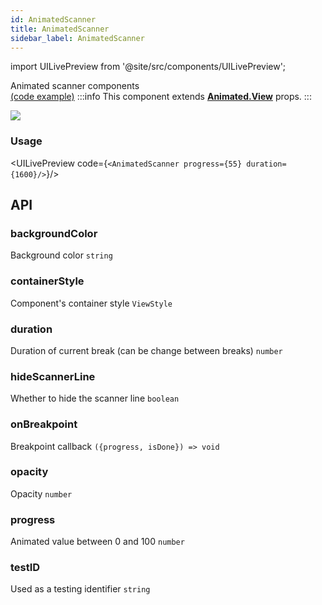 ```yaml
---
id: AnimatedScanner
title: AnimatedScanner
sidebar_label: AnimatedScanner
---
```


import UILivePreview from '@site/src/components/UILivePreview';

Animated scanner components  
[(code example)](https://github.com/wix/react-native-ui-lib/blob/master/demo/src/screens/componentScreens/CardScannerScreen.js)
:::info
This component extends **[Animated.View](https://reactnative.dev/docs/animated)** props.
:::
<div style={{display: 'flex', flexDirection: 'row', overflowX: 'auto', maxHeight: '500px', alignItems: 'center'}}><img style={{maxHeight: '420px'}} src={'https://media.giphy.com/media/l49JVcxoclUXbryiA/giphy.gif'}/>

</div>

### Usage
<UILivePreview code={`<AnimatedScanner progress={55} duration={1600}/>`}/>

## API
### backgroundColor
Background color
`string ` 

### containerStyle
Component's container style
`ViewStyle ` 

### duration
Duration of current break (can be change between breaks)
`number ` 

### hideScannerLine
Whether to hide the scanner line
`boolean ` 

### onBreakpoint
Breakpoint callback
`({progress, isDone}) => void ` 

### opacity
Opacity
`number ` 

### progress
Animated value between 0 and 100
`number ` 

### testID
Used as a testing identifier
`string ` 


